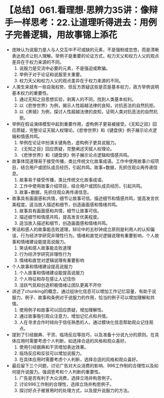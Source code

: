 # 【总结】061.看理想·思辨力35讲：像辩手一样思考：22.让道理听得进去：用例子完善逻辑，用故事锦上添花

-   庞映认为说服力是人与人交互中不可或缺的元素，不是强制或忽悠，而是清晰表达观点让别人理解。举例子是重要的论证方式，权力天父和权力人父的观点差异在于权力来源的不同。
    1.  说服力是交流中必要的元素，不是强迫或欺骗。
    2.  举例子对于论证和说服至关重要。
    3.  权力天父和权力人父的观点差异在于权力来源的不同。
-   人类生来就有一些自我权势，但反方质疑这些是否是基本权力，政方举例说明基本权力的重要性。 
    1.  通过无知之目思想实验，剥离人的不同，找到人类基本权利。
    2.  以《悲惨世界》为例，揭示人性超越法律的良知，对抗恶法的自然抗拒。
    3.  以《黑镜》为例，探讨人性超越法律的良知，证明人类对抗恶法的自然抗拒。
-   举例在假设演绎模型中起到重要作用，虚构例子更易被接受。《无知之目》回应质疑，完整论证天赋人权理论。《悲惨世界》和《键盘侠》例子展示论点逻辑和情感共鸣。
    1.  举例在论证中扮演关键角色，虚构例子更具说服力。
    2.  《无知之目》回应质疑，完整阐述天赋人权理论。
    3.  《悲惨世界》和《键盘侠》例子展示论点逻辑和情感共鸣。
-   故事体现道理易于接受传播，类比传统文化故事成语。工作中使用故事介绍项目，结合用户或团队成员经历，引起共鸣。故事+数据，先抓住观众再传递信息。
    1.  故事易于接受传播，类比传统文化故事成语。
    2.  工作中使用故事介绍项目，结合用户或团队成员经历，引起共鸣。
    3.  故事+数据，先抓住观众再传递信息。
-   故事具有画面感和共情，细节让故事可信。描述细节和情感共鸣，提高发言优美程度。适当放入描述和细节，创造画面感和情绪共鸣。
    1.  故事具有画面感和共情，细节让故事可信。
    2.  描述细节和情感共鸣，提高发言优美程度。
    3.  适当放入描述和细节，创造画面感和情绪共鸣。
-   笑话和感人的故事能击败道理，辩论中的五秒钟成立原则是利用人的认知偏误，行为经济学研究非理性行为。情绪和直觉对逻辑说理有重要影响，个人故事和情绪建设能提高说服力。
    1.  笑话和感人故事能击败道理
    2.  行为经济学研究非理性行为
    3.  情绪和直觉对逻辑说理有重要影响
-   个人故事和情绪建设提高说服力
    1.  个人故事和情绪建设能提高说服力
    2.  个人特征和存在感让人记住你
    3.  活跃气氛和创造积极情绪让团队更离不开你
-   讲述了chunking的概念，通过组块化信息可以增加工作记忆容量，有助于说服力。例子、故事和条例对于说服力的作用，恰当的例子可以增加理解和共情。
    1.  使用例子和故事可以回应质疑，增加理解性。
    2.  通过故事吸引观众注意力，增加记忆点和共情。
    3.  人在寻求合作时倾向于信任熟悉的人，通过模块化信息帮助观众记住观点。
-   提到了引经据典、干货、临场反应等技巧，以及准备十分说九分的原则。在具体应用时需要考虑个人判断，如选择合适的风格和观众喜好。
    1.  使用引经据典和干货增加表达效果。
    2.  临场反应和反驳可以增加说服力。
    3.  在具体应用时需要考虑个人判断，选择合适的风格和观众喜好。
-   最后留下三个问题，讨论广告对大众消费的影响、996工作制的合理性以及如何提升说服力。强调思考和个人判断的重要性。
    1.  广告是否有利于大众消费，选择立场并构思例子。
    2.  讨论996工作制的合理性，选择立场并构思例子。
    3.  探讨好点子被冒用时的处理方式，以及提升说服力的方法。